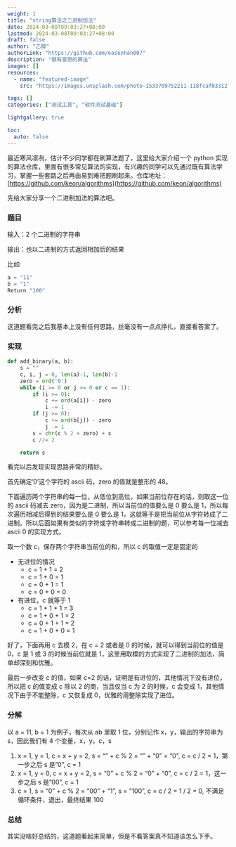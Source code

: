 ```yaml
---
weight: 1
title: "string算法之二进制加法"
date: 2024-03-08T09:03:27+08:00
lastmod: 2024-03-08T09:03:27+08:00
draft: false
author: "乙醇"
authorLink: "https://github.com/easonhan007"
description: "很有意思的算法"
images: []
resources:
  - name: "featured-image"
    src: "https://images.unsplash.com/photo-1533709752211-118fcaf03312?w=300"

tags: []
categories: ["测试工具", "软件测试基础"]

lightgallery: true

toc:
  auto: false
---
```


最近寒风凛冽，估计不少同学都在刷算法题了，这里给大家介绍一个 python 实现的算法仓库，里面有很多常见算法的实现，有兴趣的同学可以先通过既有算法学习，掌握一些套路之后再由易到难把题刷起来。仓库地址：[https://github.com/keon/algorithms](https://github.com/keon/algorithms)

先给大家分享一个二进制加法的算法吧。

### 题目

输入：2 个二进制的字符串

输出：也以二进制的方式返回相加后的结果

比如

```python
a = "11"
b = "1"
Return "100"
```

### 分析

这道题看完之后我基本上没有任何思路，丝毫没有一点点挣扎，直接看答案了。

### 实现

```python
def add_binary(a, b):
    s = ""
    c, i, j = 0, len(a)-1, len(b)-1
    zero = ord('0')
    while (i >= 0 or j >= 0 or c == 1):
        if (i >= 0):
            c += ord(a[i]) - zero
            i -= 1
        if (j >= 0):
            c += ord(b[j]) - zero
            j -= 1
        s = chr(c % 2 + zero) + s
        c //= 2

    return s
```

看完以后发现实现思路非常的精妙。

首先确定’0’这个字符的 ascii 码，zero 的值就是整形的 48。

下面遍历两个字符串的每一位，从低位到高位，如果当前位存在的话，则取这一位的 ascii 码减去 zero，因为是二进制，所以当前位的值要么是 0 要么是 1，所以每次遍历相减后得到的结果要么是 0 要么是 1，这就等于是把当前位从字符转成了二进制。所以后面如果有类似的字符或字符串转成二进制的题，可以参考每一位减去 ascii 0 的实现方式。

取一个数 c，保存两个字符串当前位的和，所以 c 的取值一定是固定的

- 无进位的情况
  - c = 1 + 1 = 2
  - c = 1 + 0 = 1
  - c = 0 + 1 = 1
  - c = 0 + 0 = 0
- 有进位，c 就等于 1
  - c = 1 + 1 + 1 = 3
  - c = 1 + 0 + 1 = 2
  - c = 0 + 1 + 1 = 2
  - c = 1 + 0 + 0 = 1

好了，下面再用 c 去模 2，在 c = 2 或者是 0 的时候，就可以得到当前位的值是 0，c 是 1 或 3 的时候当前位就是 1，这里用取模的方式实现了二进制的加法，简单却深刻和优雅。

最后一步改变 c 的值，如果 c=2 的话，证明是有进位的，其他情况下没有进位，所以把 c 的值变成 c 除以 2 的商，当且仅当 c 为 2 的时候，c 会变成 1，其他情况下由于不能整除，c 又恢复成 0，优雅的用整除实现了进位。

### 分解

以 a = 11, b = 1 为例子，每次从 ab 里取 1 位，分别记作 x，y，输出的字符串为 s，因此我们有 4 个变量，x，y，c，s

1. x = 1, y = 1, c = x + y = 2, s = “” + c % 2 = “” + “0” = “0”, c = c / 2 = 1，第一步之后 s 是”0”, c = 1
2. x = 1, y = 0, c = x + y = 2, s = “0” + c % 2 = “0” + “0”, c = c / 2 = 1，这一步之后 s 是”00”, c = 1
3. c = 1, s = “0” + c % 2 = “00” + “1”, s = “100”, c = c / 2 = 1 / 2 = 0, 不满足循环条件，退出，最终结果 100

### 总结

其实没啥好总结的，这道题看起来简单，但是不看答案真不知道该怎么下手。
